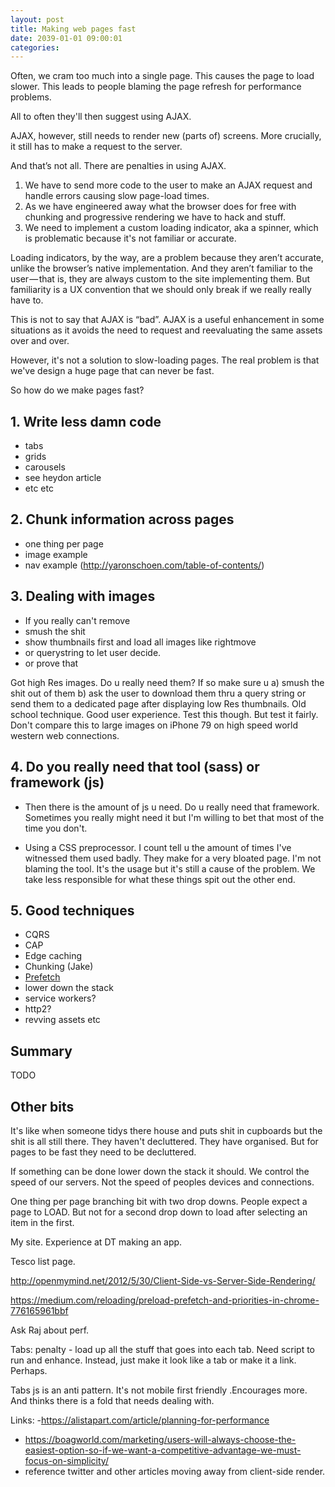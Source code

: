 ```yaml
---
layout: post
title: Making web pages fast
date: 2039-01-01 09:00:01
categories:
---
```


Often, we cram too much into a single page. This causes the page to load slower. This leads to people blaming the page refresh for performance problems.

All to often they'll then suggest using AJAX.

AJAX, however, still needs to render new (parts of) screens. More crucially, it still has to make a request to the server.

And that’s not all. There are penalties in using AJAX.

1. We have to send more code to the user to make an AJAX request and handle errors causing slow page-load times.
2. As we have engineered away what the browser does for free with chunking and progressive rendering we have to hack and stuff.
3. We need to implement a custom loading indicator, aka a spinner, which is problematic because it's not familiar or accurate.

Loading indicators, by the way, are a problem because they aren’t accurate, unlike the browser’s native implementation. And they aren’t familiar to the user — that is, they are always custom to the site implementing them. But familiarity is a UX convention that we should only break if we really really have to.

This is not to say that AJAX is “bad”. AJAX is a useful enhancement in some situations as it avoids the need to request and reevaluating the same assets over and over.

However, it's not a solution to slow-loading pages. The real problem is that we've design a huge page that can never be fast.

So how do we make pages fast?

## 1. Write less damn code

- tabs
- grids
- carousels
- see heydon article
- etc etc

## 2. Chunk information across pages

- one thing per page
- image example
- nav example (http://yaronschoen.com/table-of-contents/)

## 3. Dealing with images

- If you really can't remove
- smush the shit
- show thumbnails first and load all images like rightmove
- or querystring to let user decide.
- or prove that

Got high Res images. Do u really need them? If so make sure u a) smush the shit out of them b) ask the user to download them thru a query string or send them to a dedicated page after displaying low Res thumbnails.  Old school technique. Good user experience. Test this though. But test it fairly. Don't compare this to large images on iPhone 79 on high speed world western web connections.

## 4. Do you really need that tool (sass) or framework (js)

- Then there is the amount of js u need. Do u really need that framework. Sometimes you really might need it but I'm willing to bet that most of the time you don't.

- Using a CSS preprocessor.  I count tell u the amount of times I've witnessed them used badly.  They make for a very bloated page. I'm not blaming the tool. It's the usage but it's still a cause of the problem. We take less responsible for what these things spit out the other end.

## 5. Good techniques

- CQRS
- CAP
- Edge caching
- Chunking (Jake)
- [Prefetch](https://medium.com/reloading/preload-prefetch-and-priorities-in-chrome-776165961bbf)
- lower down the stack
- service workers?
- http2?
- revving assets etc

## Summary

TODO

## Other bits

It's like when someone tidys there house and puts shit in cupboards but the shit is all still there. They haven't decluttered. They have organised. But for pages to be fast they need to be decluttered.

If something can be done lower down the stack it should. We control the speed of our servers. Not the speed of peoples devices and connections.

One thing per page branching bit with two drop downs. People expect a page to LOAD. But not for a second drop down to load after selecting an item in the first.

My site. Experience at DT making an app.

Tesco list page.

http://openmymind.net/2012/5/30/Client-Side-vs-Server-Side-Rendering/

https://medium.com/reloading/preload-prefetch-and-priorities-in-chrome-776165961bbf

Ask Raj about perf.

Tabs: penalty - load up all the stuff that goes into each tab. Need script to run and enhance. Instead, just make it look like a tab or make it a link. Perhaps.

Tabs js is an anti pattern. It's not mobile first friendly  .Encourages more. And thinks there is a fold that needs dealing with.

Links:
-https://alistapart.com/article/planning-for-performance
- https://boagworld.com/marketing/users-will-always-choose-the-easiest-option-so-if-we-want-a-competitive-advantage-we-must-focus-on-simplicity/
- reference twitter and other articles moving away from client-side render.